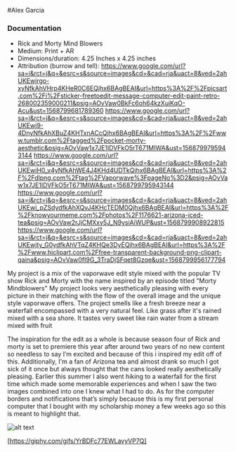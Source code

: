 #Alex Garcia

### Documentation
* Rick and Morty Mind Blowers
* Medium: Print + AR
* Dimensions/duration: 4.25 Inches x 4.25 inches
* Attribution (burrow and tell): https://www.google.com/url?sa=i&rct=j&q=&esrc=s&source=images&cd=&cad=rja&uact=8&ved=2ahUKEwjrgo-xyNfkAhVHrp4KHeR0C6EQjhx6BAgBEAI&url=https%3A%2F%2Fpicsart.com%2Fi%2Fsticker-freetoedit-message-computer-edit-paint-retro-268002359000211&psig=AOvVaw0BkFc6oh64kzXuiKqO-Acu&ust=1568799681789360
https://www.google.com/url?sa=i&rct=j&q=&esrc=s&source=images&cd=&cad=rja&uact=8&ved=2ahUKEwj9-4DnyNfkAhXBuZ4KHTxnACcQjhx6BAgBEAI&url=https%3A%2F%2Fwww.tumblr.com%2Ftagged%2Fpocket-morty-aesthetic&psig=AOvVaw1x7JE1IDVFkO5rT671MIWA&ust=1568799795943144
https://www.google.com/url?sa=i&rct=j&q=&esrc=s&source=images&cd=&cad=rja&uact=8&ved=2ahUKEwiH0_v4yNfkAhWE4J4KHd4UDTkQjhx6BAgBEAI&url=https%3A%2F%2Fdlpng.com%2Ftag%2FVaporwave%3FpageNo%3D2&psig=AOvVaw1x7JE1IDVFkO5rT671MIWA&ust=1568799795943144
https://www.google.com/url?sa=i&rct=j&q=&esrc=s&source=images&cd=&cad=rja&uact=8&ved=2ahUKEwi_pZSdydfkAhXQvJ4KHcTEDM0Qjhx6BAgBEAI&url=https%3A%2F%2Fknowyourmeme.com%2Fphotos%2F1176621-arizona-iced-tea&psig=AOvVaw2rJjCMXxv5J_N9ysiAiWUP&ust=1568799908922815
https://www.google.com/url?sa=i&rct=j&q=&esrc=s&source=images&cd=&cad=rja&uact=8&ved=2ahUKEwjty_G0ydfkAhVTqZ4KHQe3DyEQjhx6BAgBEAI&url=https%3A%2F%2Fwww.hiclipart.com%2Ffree-transparent-background-png-clipart-qaina&psig=AOvVaw0fI9G_3TraDjSFqet8Gzqe&ust=1568799956177794

My project is a mix of the vaporwave edit style mixed with the popular TV show Rick and Morty with the name inspired by an episode titled "Morty Mindblowers" My project looks very aesthetically pleasing with every picture in their matching with the flow of the overall image and the unique style vaporwave offers. The project smells like a fresh breeze near a waterfall encompassed with a very natural feel. Like grass after it's rained mixed with a sea shore. It tastes very sweet like rain water from a stream mixed with fruit

The inspiration for the edit as a whole is because season four of Rick and morty is set to premiere this year after around two years of no new content so needless to say I’m excited and because of this i inspired my edit off of this. Additionally, I'm a fan of Arizona tea and almost drank so much I got sick of it once but always thought that the cans looked really aesthetically pleasing. Earlier this summer I also went hiking to a waterfall for the first time which made some memorable experiences and when I saw the two images combined into one I knew what I had to do. As for the computer borders and notifications that’s simply because this is my first personal computer that I bought with my scholarship money a few weeks ago so this is meant to highlight that. 

![alt text](file:///Users/alexgarcia/Desktop/Digital%20Media%20gif/Untitled-2.jpg)

[https://giphy.com/gifs/YrBDFc77EWLavyVP7Q]

